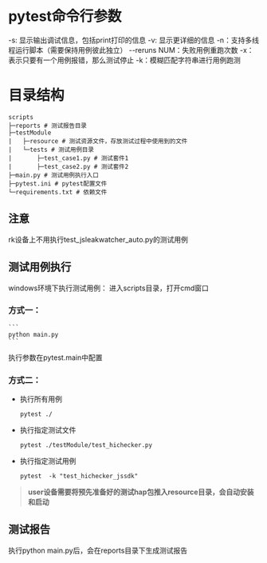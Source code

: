 # pytest命令行参数
-s: 显示输出调试信息，包括print打印的信息
-v: 显示更详细的信息
-n：支持多线程运行脚本（需要保持用例彼此独立）
--reruns NUM：失败用例重跑次数
-x：表示只要有一个用例报错，那么测试停止
-k：模糊匹配字符串进行用例跑测

# 目录结构
```
scripts
├─reports # 测试报告目录
├─testModule
|   ├─resource # 测试资源文件，存放测试过程中使用到的文件
|   └─tests # 测试用例目录
|       ├─test_case1.py # 测试套件1
|       ├─test_case2.py # 测试套件2
├─main.py # 测试用例执行入口
├─pytest.ini # pytest配置文件
└─requirements.txt # 依赖文件
```

## 注意
rk设备上不用执行test_jsleakwatcher_auto.py的测试用例

## 测试用例执行
windows环境下执行测试用例：
进入scripts目录，打开cmd窗口
### 方式一：

    ```
    python main.py
    ```
执行参数在pytest.main中配置

### 方式二：
- 执行所有用例
    ```
    pytest ./
    ```
- 执行指定测试文件
    ```
    pytest ./testModule/test_hichecker.py
    ```
- 执行指定测试用例
    ```
    pytest  -k "test_hichecker_jssdk"
    ```
    
> **user设备需要将预先准备好的测试hap包推入resource目录，会自动安装和启动**

## 测试报告
执行python main.py后，会在reports目录下生成测试报告
